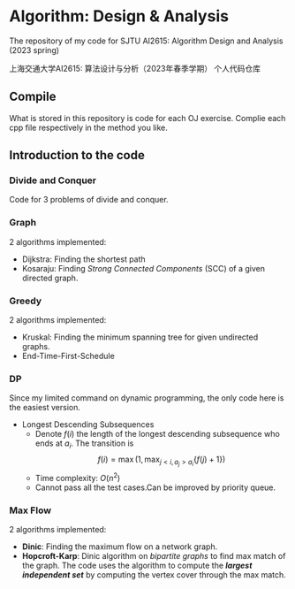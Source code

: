 # Algorithm: Design & Analysis

The repository of my code for SJTU AI2615: Algorithm Design and Analysis (2023 spring)

上海交通大学AI2615: 算法设计与分析（2023年春季学期） 个人代码仓库

## Compile
What is stored in this repository is code for each OJ exercise. Complie each cpp file respectively in the method you like.

## Introduction to the code

### Divide and Conquer
Code for 3 problems of divide and conquer.

### Graph
2 algorithms implemented:
- Dijkstra: Finding the shortest path
- Kosaraju: Finding *Strong Connected Components* (SCC) of a given directed graph.

### Greedy
2 algorithms implemented:
- Kruskal: Finding the minimum spanning tree for given undirected graphs.
- End-Time-First-Schedule

### DP
Since my limited command on dynamic programming, the only code here is the easiest version.
- Longest Descending Subsequences
    - Denote $f(i)$ the length of the longest descending subsequence who ends at $a_i$. The transition is
    $$f(i)=\max \left( 1,\max_{j< i, a_j >a_i} \{f(j)+1\} \right)$$
    - Time complexity: $O(n^2)$
    - Cannot pass all the test cases.Can be improved by priority queue.

### Max Flow
2 algorithms implemented:
- **Dinic**: Finding the maximum flow on a network graph.
- **Hopcroft-Karp**: Dinic algorithm on *bipartite graphs* to find max match of the graph. The code uses the algorithm to compute the ***largest independent set*** by computing the vertex cover through the max match.
